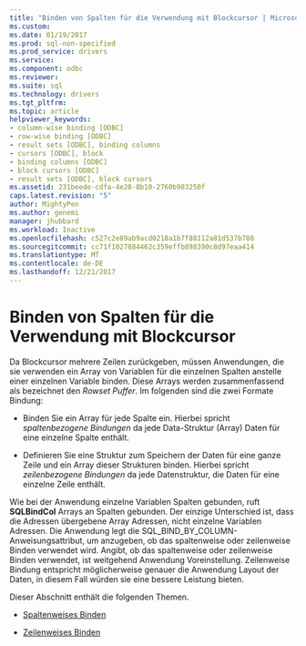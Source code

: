 ```yaml
---
title: "Binden von Spalten für die Verwendung mit Blockcursor | Microsoft Docs"
ms.custom: 
ms.date: 01/19/2017
ms.prod: sql-non-specified
ms.prod_service: drivers
ms.service: 
ms.component: odbc
ms.reviewer: 
ms.suite: sql
ms.technology: drivers
ms.tgt_pltfrm: 
ms.topic: article
helpviewer_keywords:
- column-wise binding [ODBC]
- row-wise binding [ODBC]
- result sets [ODBC], binding columns
- cursors [ODBC], block
- binding columns [ODBC]
- block cursors [ODBC]
- result sets [ODBC], block cursors
ms.assetid: 231beede-cdfa-4e28-8b10-2760b983250f
caps.latest.revision: "5"
author: MightyPen
ms.author: genemi
manager: jhubbard
ms.workload: Inactive
ms.openlocfilehash: c527c2e89ab9acd0218a1b7f88112a81d537b780
ms.sourcegitcommit: cc71f1027884462c359effb898390c8d97eaa414
ms.translationtype: MT
ms.contentlocale: de-DE
ms.lasthandoff: 12/21/2017
---
```

# <a name="binding-columns-for-use-with-block-cursors"></a>Binden von Spalten für die Verwendung mit Blockcursor
Da Blockcursor mehrere Zeilen zurückgeben, müssen Anwendungen, die sie verwenden ein Array von Variablen für die einzelnen Spalten anstelle einer einzelnen Variable binden. Diese Arrays werden zusammenfassend als bezeichnet den *Rowset Puffer*. Im folgenden sind die zwei Formate Bindung:  
  
-   Binden Sie ein Array für jede Spalte ein. Hierbei spricht *spaltenbezogene Bindungen* da jede Data-Struktur (Array) Daten für eine einzelne Spalte enthält.  
  
-   Definieren Sie eine Struktur zum Speichern der Daten für eine ganze Zeile und ein Array dieser Strukturen binden. Hierbei spricht *zeilenbezogene Bindungen* da jede Datenstruktur, die Daten für eine einzelne Zeile enthält.  
  
 Wie bei der Anwendung einzelne Variablen Spalten gebunden, ruft **SQLBindCol** Arrays an Spalten gebunden. Der einzige Unterschied ist, dass die Adressen übergebene Array Adressen, nicht einzelne Variablen Adressen. Die Anwendung legt die SQL_BIND_BY_COLUMN-Anweisungsattribut, um anzugeben, ob das spaltenweise oder zeilenweise Binden verwendet wird. Angibt, ob das spaltenweise oder zeilenweise Binden verwendet, ist weitgehend Anwendung Voreinstellung. Zeilenweise Bindung entspricht möglicherweise genauer die Anwendung Layout der Daten, in diesem Fall würden sie eine bessere Leistung bieten.  
  
 Dieser Abschnitt enthält die folgenden Themen.  
  
-   [Spaltenweises Binden](../../../odbc/reference/develop-app/column-wise-binding.md)  
  
-   [Zeilenweises Binden](../../../odbc/reference/develop-app/row-wise-binding.md)
